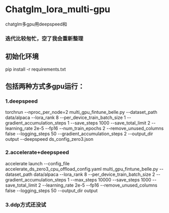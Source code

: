 # Chatglm_lora_multi-gpu
chatglm多gpu用deepspeed和
### 迭代比较匆忙，空了我会重新整理 ###
## 初始化环境 ##
pip install -r requirements.txt
## 包括两种方式多gpu运行： ##
### 1.deepspeed ###
torchrun --nproc_per_node=2 multi_gpu_fintune_belle.py --dataset_path data/alpaca --lora_rank 8 --per_device_train_batch_size 1 --gradient_accumulation_steps 1  --save_steps 1000 --save_total_limit 2 --learning_rate 2e-5 --fp16 --num_train_epochs 2 --remove_unused_columns false --logging_steps 50 --gradient_accumulation_steps 2 --output_dir output --deepspeed ds_config_zero3.json

### 2.accelerate+deepspeed ### 
accelerate launch --config_file accelerate_ds_zero3_cpu_offload_config.yaml  multi_gpu_fintune_belle.py --dataset_path data/alpaca --lora_rank 8 --per_device_train_batch_size 2 --gradient_accumulation_steps 1 --max_steps 10000 --save_steps 1000 --save_total_limit 2 --learning_rate 2e-5 --fp16 --remove_unused_columns false --logging_steps 50 --output_dir output

### 3.ddp方式还没试 ###
